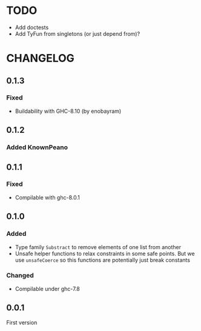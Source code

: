 # TODO
* Add doctests
* Add TyFun from singletons (or just depend from)?

# CHANGELOG

## 0.1.3
### Fixed
* Buildability with GHC-8.10 (by enobayram)

## 0.1.2
### Added KnownPeano

## 0.1.1
### Fixed
* Compilable with ghc-8.0.1

## 0.1.0
### Added
* Type family `Substract` to remove elements of one list from another
* Unsafe helper functions to relax constraints in some safe points. But we use
  `unsafeCoerce` so this functions are potentially just break constants
### Changed
* Compilable under ghc-7.8

## 0.0.1
First version
